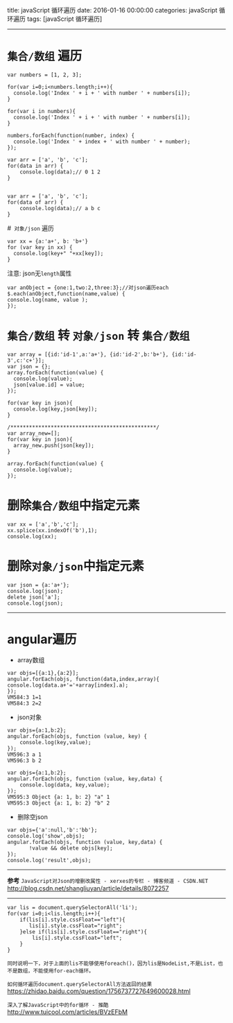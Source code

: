 title: javaScript 循环遍历
date: 2016-01-16 00:00:00
categories: javaScript 循环遍历
tags: [javaScript 循环遍历]
 
---
 
# `集合/数组` 遍历
```
var numbers = [1, 2, 3];
 
for(var i=0;i<numbers.length;i++){
  console.log('Index ' + i + ' with number ' + numbers[i]);
}
 
for(var i in numbers){
  console.log('Index ' + i + ' with number ' + numbers[i]);
}
 
numbers.forEach(function(number, index) {
  console.log('Index ' + index + ' with number ' + number);
});
```
```
var arr = ['a', 'b', 'c'];
for(data in arr) {
    console.log(data);// 0 1 2
}


var arr = ['a', 'b', 'c'];
for(data of arr) {
    console.log(data);// a b c
}
```
 
#` 对象/json` 遍历
```
var xx = {a:'a+', b: 'b+'}
for (var key in xx) {
  console.log(key+" "+xx[key]);
}
```
注意: json无`length`属性
```
var anObject = {one:1,two:2,three:3};//对json遍历each 
$.each(anObject,function(name,value) { 
console.log(name, value ); 
});

```


# `集合/数组`  转 `对象/json` 转 `集合/数组`
```
var array = [{id:'id-1',a:'a+'}, {id:'id-2',b:'b+'}, {id:'id-3',c:'c+'}];
var json = {};
array.forEach(function(value) {
  console.log(value);
  json[value.id] = value;
});
 
for(var key in json){
  console.log(key,json[key]);
}
 
/***********************************************/
var array_new=[];
for(var key in json){
  array_new.push(json[key]);
}
 
array.forEach(function(value) {
  console.log(value);
});
```
 
# 删除`集合/数组`中指定元素
```
var xx = ['a','b','c'];
xx.splice(xx.indexOf('b'),1);
console.log(xx);
```
 
# 删除`对象/json`中指定元素
```
var json = {a:'a+'};
console.log(json);
delete json['a'];
console.log(json);
```
---
# angular遍历
- array数组
```
var objs=[{a:1},{a:2}];
angular.forEach(objs, function(data,index,array){
console.log(data.a+'='+array[index].a);
});
VM584:3 1=1
VM584:3 2=2
```
- json对象
```
var objs={a:1,b:2};
angular.forEach(objs, function (value, key) {
    console.log(key,value);
});
VM596:3 a 1
VM596:3 b 2
```
```
var objs={a:1,b:2};
angular.forEach(objs, function (value, key,data) {
    console.log(data, key,value);
});
VM595:3 Object {a: 1, b: 2} "a" 1
VM595:3 Object {a: 1, b: 2} "b" 2
```


- 删除空json
```
var objs={'a':null,'b':'bb'};
console.log('show',objs);
angular.forEach(objs, function (value, key,data) {
       !value && delete objs[key];
});
console.log('result',objs);
```


---


**参考**
`JavaScript对Json的增删改属性 - xerxes的专栏 - 博客频道 - CSDN.NET`
http://blog.csdn.net/shangliuyan/article/details/8072257
 
---
```
var lis = document.querySelectorAll('li');
for(var i=0;i<lis.length;i++){
    if(lis[i].style.cssFloat=="left"){
       lis[i].style.cssFloat="right";
    }else if(lis[i].style.cssFloat=="right"){
        lis[i].style.cssFloat="left";
    }
}
 
同时说明一下，对于上面的lis不能够使用foreach()，因为lis是NodeList,不是List，也不是数组，不能使用for-each循环。
```
`如何循环遍历document.querySelectorAll方法返回的结果`
https://zhidao.baidu.com/question/1756737727649600028.html


`深入了解JavaScript中的for循环 - 推酷`
http://www.tuicool.com/articles/BVzEFbM


<!-- more -->
